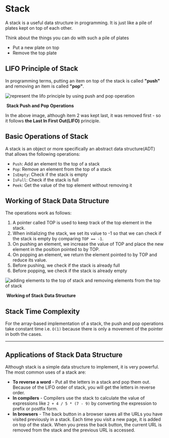 # Stack

A stack is a useful data structure in programming. It is just like a pile of plates kept on top of each other.

Think about the things you can do with such a pile of plates

- Put a new plate on top
- Remove the top plate

## LIFO Principle of Stack

In programming terms, putting an item on top of the stack is called **"push"** and removing an item is called **"pop"**.

<img src='https://cdn.programiz.com/sites/tutorial2program/files/stack.png' alt="represent the lifo principle by using push and pop operation"/>

​											                                      **Stack Push and Pop Operations**

In the above image, although item 2 was kept last, it was removed first - so it follows **the Last In First Out(LIFO)** principle.





## Basic Operations of Stack



A stack is an object or more specifically an abstract data structure(ADT) that allows the following operations:

- `Push`: Add an element to the top of a stack
- `Pop`: Remove an element from the top of a stack
- `IsEmpty`: Check if the stack is empty
- `IsFull`: Check if the stack is full
- `Peek`: Get the value of the top element without removing it



## Working of Stack Data Structure

The operations work as follows:

1. A pointer called TOP is used to keep track of the top element in the stack.
2. When initializing the stack, we set its value to -1 so that we can check if the stack is empty by comparing `TOP == -1`.
3. On pushing an element, we increase the value of TOP and place the new element in the position pointed to by TOP.
4. On popping an element, we return the element pointed to by TOP and reduce its value.
5. Before pushing, we check if the stack is already full
6. Before popping, we check if the stack is already empty



<img src='https://cdn.programiz.com/sites/tutorial2program/files/stack-operations.png' alt="adding elements to the top of stack and removing elements from the top of stack"/>

​                                        														**Working of Stack Data Structure**															



## Stack Time Complexity

For the array-based implementation of a stack, the push and pop operations take constant time i.e. `O(1)` because there is only a movement of the pointer in both the cases.

------

## Applications of Stack Data Structure

Although stack is a simple data structure to implement, it is very powerful. The most common uses of a stack are:

- **To reverse a word** - Put all the letters in a stack and pop them out. Because of the LIFO order of stack, you will get the letters in reverse order.
- **In compilers** - Compilers use the stack to calculate the value of expressions like `2 + 4 / 5 * (7 - 9)` by converting the expression to prefix or postfix form.
- **In browsers** - The back button in a browser saves all the URLs you have visited previously in a stack. Each time you visit a new page, it is added on top of the stack. When you press the back button, the current URL is removed from the stack and the previous URL is accessed.



